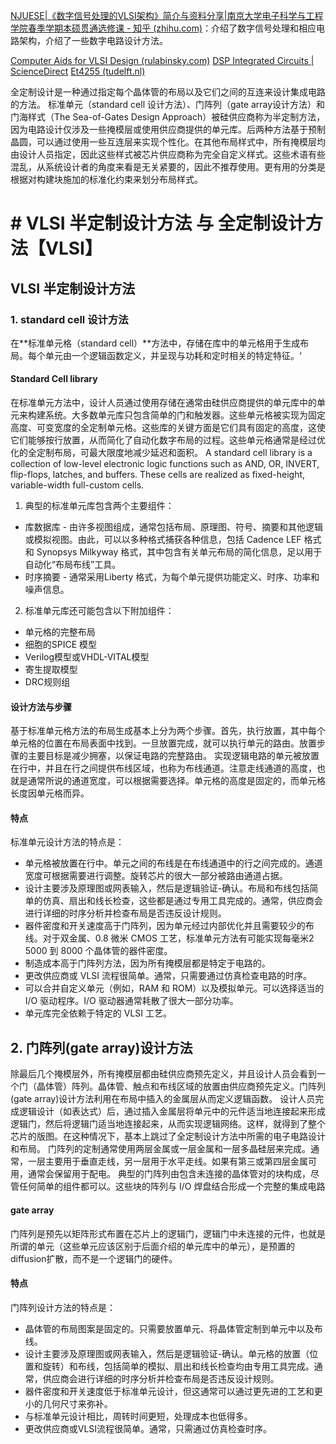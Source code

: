 [NJUESE|《数字信号处理的VLSI架构》简介与资料分享|南京大学电子科学与工程学院春季学期本硕贯通选修课 - 知乎 (zhihu.com)](https://zhuanlan.zhihu.com/p/464204829)：介绍了数字信号处理和相应电路架构，介绍了一些数字电路设计方法。

[Computer Aids for VLSI Design (rulabinsky.com)](https://www.rulabinsky.com/cavd/)
[DSP Integrated Circuits | ScienceDirect](https://www.sciencedirect.com/book/9780127345307/dsp-integrated-circuits)
[Et4255 (tudelft.nl)](https://sps.ewi.tudelft.nl/~nick/courses/eda/)


全定制设计是一种通过指定每个晶体管的布局以及它们之间的互连来设计集成电路的方法。
标准单元（standard cell 设计方法）、门阵列（gate array设计方法）和门海样式（The Sea-of-Gates Design Approach）被硅供应商称为半定制方法，因为电路设计仅涉及一些掩模层或使用供应商提供的单元库。后两种方法基于预制晶圆，可以通过使用一些互连层来实现个性化。在其他布局样式中，所有掩模层均由设计人员指定，因此这些样式被芯片供应商称为完全自定义样式。这些术语有些混乱，从系统设计者的角度来看是无关紧要的，因此不推荐使用。更有用的分类是根据对构建块施加的标准化约束来划分布局样式。


# # VLSI 半定制设计方法 与 全定制设计方法【VLSI】
## VLSI 半定制设计方法
### 1. standard cell 设计方法
在**标准单元格（standard cell）**方法中，存储在库中的单元格用于生成布局。每个单元由一个逻辑函数定义，并呈现与功耗和定时相关的特定特征。‘

#### Standard Cell library
在标准单元方法中，设计人员通过使用存储在通常由硅供应商提供的单元库中的单元来构建系统。大多数单元库只包含简单的门和触发器。这些单元格被实现为固定高度、可变宽度的全定制单元格。这些库的关键方面是它们具有固定的高度，这使它们能够按行放置，从而简化了自动化数字布局的过程。这些单元格通常是经过优化的全定制布局，可最大限度地减少延迟和面积。
A standard cell library is a collection of low-level electronic logic functions such as AND, OR, INVERT, flip-flops, latches, and buffers. These cells are realized as fixed-height, variable-width full-custom cells.

1. 典型的标准单元库包含两个主要组件：
- 库数据库 - 由许多视图组成，通常包括布局、原理图、符号、摘要和其他逻辑或模拟视图。由此，可以以多种格式捕获各种信息，包括 Cadence LEF 格式和 Synopsys Milkyway 格式，其中包含有关单元布局的简化信息，足以用于自动化“布局布线”工具。
- 时序摘要 - 通常采用Liberty 格式，为每个单元提供功能定义、时序、功率和噪声信息。

2. 标准单元库还可能包含以下附加组件：
- 单元格的完整布局
- 细胞的SPICE 模型
- Verilog模型或VHDL-VITAL模型
- 寄生提取模型
- DRC规则组
#### 设计方法与步骤
基于标准单元格方法的布局生成基本上分为两个步骤。首先，执行放置，其中每个单元格的位置在布局表面中找到。一旦放置完成，就可以执行单元的路由。放置步骤的主要目标是减少拥塞，以保证电路的完整路由。
实现逻辑电路的单元被放置在行中，并且在行之间提供布线区域，也称为布线通道。注意走线通道的高度，也就是通常所说的通道宽度，可以根据需要选择。单元格的高度是固定的，而单元格长度因单元格而异。

#### 特点
标准单元设计方法的特点是：

- 单元格被放置在行中。单元之间的布线是在布线通道中的行之间完成的。通道宽度可根据需要进行调整。旋转芯片的很大一部分被路由通道占据。
- 设计主要涉及原理图或网表输入，然后是逻辑验证-确认。布局和布线包括简单的仿真、扇出和线长检查，这些都是通过专用工具完成的。通常，供应商会进行详细的时序分析并检查布局是否违反设计规则。
- 器件密度和开关速度高于门阵列，因为单元经过内部优化并且需要较少的布线。对于双金属、0.8 微米 CMOS 工艺，标准单元方法有可能实现每毫米2 5000 到 8000 个晶体管的器件密度。
- 制造成本高于门阵列方法，因为所有掩模层都是特定于电路的。
- 更改供应商或 VLSI 流程很简单。通常，只需要通过仿真检查电路的时序。
- 可以合并自定义单元（例如，RAM 和 ROM）以及模拟单元。可以选择适当的 I/O 驱动程序。I/O 驱动器通常耗散了很大一部分功率。
- 单元库完全依赖于特定的 VLSI 工艺。
## 2. 门阵列(gate array)设计方法
除最后几个掩模层外，所有掩模层都由硅供应商预先定义，并且设计人员会看到一个门（晶体管）阵列。晶体管、触点和布线区域的放置由供应商预先定义。门阵列(gate array)设计方法利用在布局中插入的金属层从而定义逻辑函数。
设计人员完成逻辑设计（如表达式）后，通过插入金属层将单元中的元件适当地连接起来形成逻辑门，然后将逻辑门适当地连接起来，从而实现逻辑网络。这样，就得到了整个芯片的版图。在这种情况下，基本上跳过了全定制设计方法中所需的电子电路设计和布局。
门阵列的定制通常使用两层金属或一层金属和一层多晶硅层来完成。通常，一层主要用于垂直走线，另一层用于水平走线。如果有第三或第四层金属可用，通常会保留用于配电。
典型的门阵列由包含未连接的晶体管对的块构成，尽管任何简单的组件都可以。这些块的阵列与 I/O 焊盘结合形成一个完整的集成电路
#### gate array

门阵列是预先以矩阵形式布置在芯片上的逻辑门，逻辑门中未连接的元件，也就是所谓的单元（这些单元应该区别于后面介绍的单元库中的单元），是预置的diffusion扩散，而不是一个逻辑门的硬件。
#### 特点
门阵列设计方法的特点是：
- 晶体管的布局图案是固定的。只需要放置单元、将晶体管定制到单元中以及布线。
- 设计主要涉及原理图或网表输入，然后是逻辑验证-确认。单元格的放置（位置和旋转）和布线，包括简单的模拟、扇出和线长检查均由专用工具完成。通常，供应商会进行详细的时序分析并检查布局是否违反设计规则。
- 器件密度和开关速度低于标准单元设计，但这通常可以通过更先进的工艺和更小的几何尺寸来弥补。
- 与标准单元设计相比，周转时间更短，处理成本也低得多。
- 更改供应商或VLSI流程很简单。通常，只需通过仿真检查时序。
